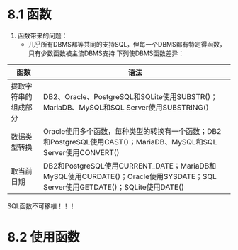 # 8.1 函数
1. 函数带来的问题：
	- 几乎所有DBMS都等共同的支持SQL，但每一个DBMS都有特定得函数，只有少数函数被主流DBMS支持
下列使DBMS函数差异：

|函数|语法|
|-------------------------|---|
|提取字符串的组成部分|DB2、Oracle、PostgreSQL和SQLite使用SUBSTR()；MariaDB、MySQL和SQL Server使用SUBSTRING()|
|数据类型转换|Oracle使用多个函数，每种类型的转换有一个函数；DB2和PostgreSQL使用CAST()；MariaDB、MySQL和SQL Server使用CONVERT()|
|取当前日期|DB2和PostgreSQL使用CURRENT_DATE；MariaDB和MySQL使用CURDATE()；Oracle使用SYSDATE；SQL Server使用GETDATE()；SQLite使用DATE()|
SQL函数不可移植！！！

# 8.2 使用函数
